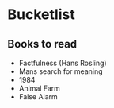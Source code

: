 # Bucketlist

## Books to read

- Factfulness (Hans Rosling)
- Mans search for meaning
- 1984
- Animal Farm
- False Alarm

<FactfulnessQuiz/>